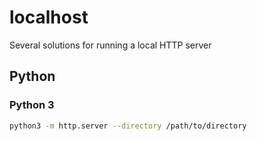 # localhost
Several solutions for running a local HTTP server

## Python 
### Python 3
```bash
python3 -m http.server --directory /path/to/directory
```
